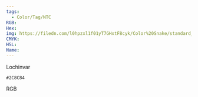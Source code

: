 ```yaml
---
tags:
  - Color/Tag/NTC
RGB:
Hex:
img: https://filedn.com/l0hpzxl1f01yT7GHxtF8cyk/Color%20Snake/standard_csv_to_svg/2C8C84.svg
CMYK:
HSL:
Name:
---
```

Lochinvar
```palette
#2C8C84
```
RGB

